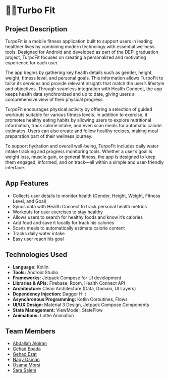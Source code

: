 # 🏋️‍♂️**Turbo Fit**  

## **Project Description**

TurpoFit is a mobile fitness application built to support users in leading healthier lives by combining modern technology with essential wellness tools. Designed for Android and developed as part of the DEPI graduation project, TurpoFit focuses on creating a personalized and motivating experience for each user.

The app begins by gathering key health details such as gender, height, weight, fitness level, and personal goals. This information allows TurpoFit to tailor its services and provide relevant insights that match the user’s lifestyle and objectives. Through seamless integration with Health Connect, the app keeps health data synchronized and up to date, giving users a comprehensive view of their physical progress.

TurpoFit encourages physical activity by offering a selection of guided workouts suitable for various fitness levels. In addition to exercise, it promotes healthy eating habits by allowing users to explore nutritional information, track calorie intake, and even scan meals for automatic calorie estimates. Users can also create and follow healthy recipes, making meal preparation part of their wellness journey.

To support hydration and overall well-being, TurpoFit includes daily water intake tracking and progress monitoring tools. Whether a user’s goal is weight loss, muscle gain, or general fitness, the app is designed to keep them engaged, informed, and on track—all within a simple and user-friendly interface.



## App Features
- Collects user details to monitor health (Gender, Height, Weight, Fitness Level, and Goal)
- Syncs data with Health Connect to track personal health metrics
- Workouts for user exercises to stay healthy  
- Allows users to search for healthy foods and know it’s calories
- Add food and save it locally for track his calories  
- Scans meals to automatically estimate calorie content  
- Tracks daily water intake
- Easy user reach his goal

## Technologies Used  
- **Language:** Kotlin
- **Tools:** Android Studio
- **Frameworks:** Jetpack Compose for UI development  
- **Libraries & APIs:** Firebase, Room, Health Connect API  
- **Architecture:** Clean Architecture (Data, Domain, UI Layers)  
- **Dependency Injection:** Dagger Hilt
- **Asynchronous Programming:** Kotlin Coroutines, Flows  
- **UI/UX Design:** Material 3 Design, Jetpack Compose Components  
- **State Management:** ViewModel, StateFlow
- **Animations:** Lottie Animation


## Team Members
- [Abdallah Alqiran](https://github.com/Abdallah-Alqiran)
- [Gehad Epada](https://github.com/gehadepada)
- [Gehad Ezat](https://github.com/Gehad-Ezat)
- [Nagy Osman](https://github.com/nagyosman99)
- [Osama Morsi](https://github.com/osamamorsi)
- [Sara Salem](https://github.com/Sara-Salem-FCI)
